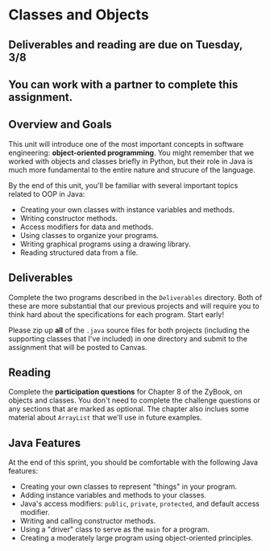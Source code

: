 
# Classes and Objects

## Deliverables and reading are due on Tuesday, 3/8

## You can work with a partner to complete this assignment.

## Overview and Goals
This unit will introduce one of the most important concepts in software engineering: **object-oriented programming**. You might remember that we worked with objects and classes briefly in Python, but their role in Java is much more fundamental to the entire nature and strucure of the language.

By the end of this unit, you'll be familiar with several important topics related to OOP in Java:

- Creating your own classes with instance variables and methods.
- Writing constructor methods.
- Access modifiers for data and methods.
- Using classes to organize your programs.
- Writing graphical programs using a drawing library.
- Reading structured data from a file.


## Deliverables

Complete the two programs described in the `Deliverables` directory. Both of these are more substantial that our previous projects and will require you to think hard about the specifications for each program. Start early!

Please zip up **all** of the `.java` source files for both projects (including the supporting classes that I've included) in one directory and submit to the assignment that will be posted to Canvas. 


## Reading

Complete the **participation questions** for Chapter 8 of the ZyBook, on objects and classes. You don't need to complete the challenge questions or any sections that are marked as optional. The chapter also inclues some material about `ArrayList` that we'll use in future examples.


## Java Features

At the end of this sprint, you should be comfortable with the following Java features:

- Creating your own classes to represent "things" in your program.
- Adding instance variables and methods to your classes.
- Java's access modifiers: `public`, `private`, `protected`, and default access modifier.
- Writing and calling constructor methods.
- Using a "driver" class to serve as the `main` for a program.
- Creating a moderately large program using object-oriented principles.
